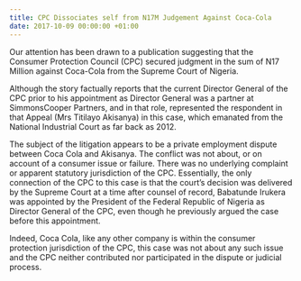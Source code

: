 ```yaml
---
title: CPC Dissociates self from N17M Judgement Against Coca-Cola
date: 2017-10-09 00:00:00 +01:00
---
```


Our attention has been drawn to a publication suggesting that the Consumer Protection Council (CPC) secured judgment in the sum of N17 Million against Coca-Cola from the Supreme Court of Nigeria. 

Although the story factually reports that the current Director General of the CPC prior to his appointment as Director General was a partner at SimmonsCooper Partners, and in that role, represented the respondent in that Appeal (Mrs Titilayo Akisanya) in this case, which emanated from the National Industrial Court as far back as 2012. 

The subject of the litigation appears to be a private employment dispute between Coca Cola and Akisanya. The conflict was not about, or on account of a consumer issue or failure. There was no underlying complaint or apparent statutory jurisdiction of the CPC. Essentially, the only connection of the CPC to this case is that the court’s decision was delivered by the Supreme Court at a time after counsel of record, Babatunde Irukera was appointed by the President of the Federal Republic of Nigeria as Director General of the CPC, even though he previously argued the case before this appointment. 

Indeed, Coca Cola, like any other company is within the consumer protection jurisdiction of the CPC, this case was not about any such issue and the CPC neither contributed nor participated in the dispute or judicial process.
